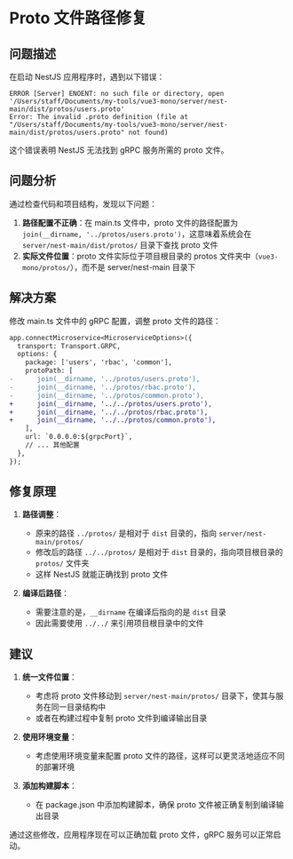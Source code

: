 # Proto 文件路径修复

## 问题描述

在启动 NestJS 应用程序时，遇到以下错误：

```
ERROR [Server] ENOENT: no such file or directory, open '/Users/staff/Documents/my-tools/vue3-mono/server/nest-main/dist/protos/users.proto'
Error: The invalid .proto definition (file at "/Users/staff/Documents/my-tools/vue3-mono/server/nest-main/dist/protos/users.proto" not found)
```

这个错误表明 NestJS 无法找到 gRPC 服务所需的 proto 文件。

## 问题分析

通过检查代码和项目结构，发现以下问题：

1. **路径配置不正确**：在 main.ts 文件中，proto 文件的路径配置为 `join(__dirname, '../protos/users.proto')`，这意味着系统会在 `server/nest-main/dist/protos/` 目录下查找 proto 文件
2. **实际文件位置**：proto 文件实际位于项目根目录的 protos 文件夹中（`vue3-mono/protos/`），而不是 server/nest-main 目录下

## 解决方案

修改 main.ts 文件中的 gRPC 配置，调整 proto 文件的路径：

```diff
app.connectMicroservice<MicroserviceOptions>({
  transport: Transport.GRPC,
  options: {
    package: ['users', 'rbac', 'common'],
    protoPath: [
-      join(__dirname, '../protos/users.proto'),
-      join(__dirname, '../protos/rbac.proto'),
-      join(__dirname, '../protos/common.proto'),
+      join(__dirname, '../../protos/users.proto'),
+      join(__dirname, '../../protos/rbac.proto'),
+      join(__dirname, '../../protos/common.proto'),
    ],
    url: `0.0.0.0:${grpcPort}`,
    // ... 其他配置
  },
});
```

## 修复原理

1. **路径调整**：
   - 原来的路径 `../protos/` 是相对于 `dist` 目录的，指向 `server/nest-main/protos/`
   - 修改后的路径 `../../protos/` 是相对于 `dist` 目录的，指向项目根目录的 `protos/` 文件夹
   - 这样 NestJS 就能正确找到 proto 文件

2. **编译后路径**：
   - 需要注意的是，`__dirname` 在编译后指向的是 `dist` 目录
   - 因此需要使用 `../../` 来引用项目根目录中的文件

## 建议

1. **统一文件位置**：
   - 考虑将 proto 文件移动到 `server/nest-main/protos/` 目录下，使其与服务在同一目录结构中
   - 或者在构建过程中复制 proto 文件到编译输出目录

2. **使用环境变量**：
   - 考虑使用环境变量来配置 proto 文件的路径，这样可以更灵活地适应不同的部署环境

3. **添加构建脚本**：
   - 在 package.json 中添加构建脚本，确保 proto 文件被正确复制到编译输出目录

通过这些修改，应用程序现在可以正确加载 proto 文件，gRPC 服务可以正常启动。
